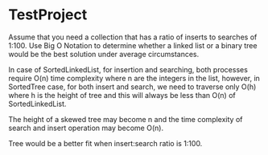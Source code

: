 # TestProject

Assume that you need a collection that has a ratio of inserts to searches of 1:100. Use Big O Notation to determine whether a linked list or a binary tree would be the best solution under average circumstances. 

In case of SortedLinkedList, for insertion and searching, both processes require O(n) time complexity where n are the integers in the list, 
however, in SortedTree case, for both insert and search, we need to traverse only O(h) where h is the height of tree and this will always be less than O(n) of 
SortedLinkedList.

The height of a skewed tree may become n and the time complexity of search and insert operation may become O(n).

Tree would be a better fit when insert:search ratio is 1:100.

